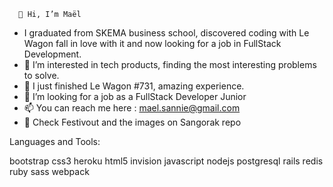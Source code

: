       👋 Hi, I’m Maël 

- I graduated from SKEMA business school, discovered coding with Le Wagon fall in love with it and now looking for a job in FullStack Development.
- 👀 I’m interested in tech products, finding the most interesting problems to solve.
- 🌱 I just finished Le Wagon #731, amazing experience.
- 💞️ I’m looking for a job as a FullStack Developer Junior
- 📫 You can reach me here : mael.sannie@gmail.com
- 💬 Check Festivout and the images on Sangorak repo

<!---
Sangorak/Sangorak is a ✨ special ✨ repository because its `README.md` (this file) appears on your GitHub profile.
You can click the Preview link to take a look at your changes.
--->

Languages and Tools:

bootstrap 
css3 
heroku 
html5 
invision 
javascript 
nodejs 
postgresql 
rails 
redis 
ruby 
sass 
webpack
